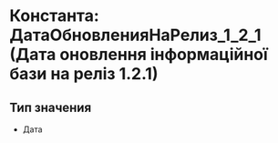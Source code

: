 ﻿# Константа: ДатаОбновленияНаРелиз_1_2_1 (Дата оновлення інформаційної бази на реліз 1.2.1)

## Тип значения

- Дата

